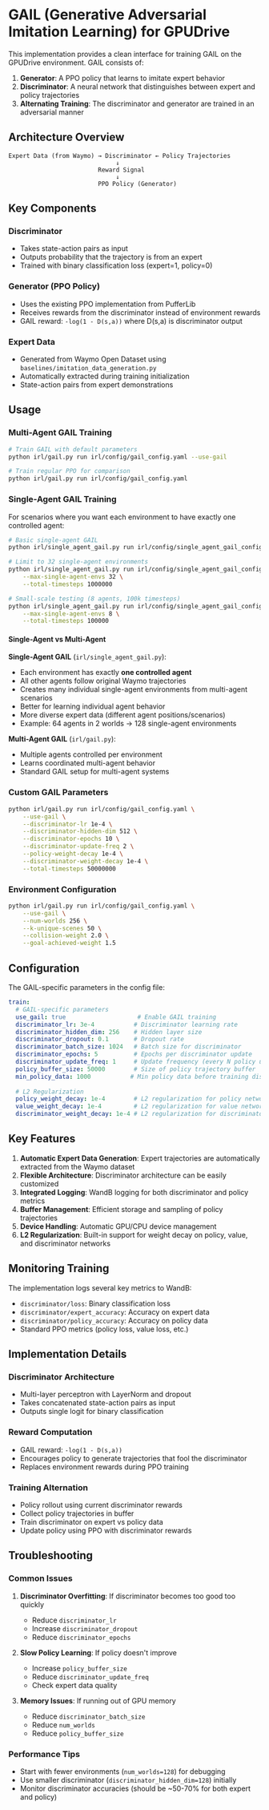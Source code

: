 # GAIL (Generative Adversarial Imitation Learning) for GPUDrive

This implementation provides a clean interface for training GAIL on the GPUDrive environment. GAIL consists of:

1. **Generator**: A PPO policy that learns to imitate expert behavior
2. **Discriminator**: A neural network that distinguishes between expert and policy trajectories
3. **Alternating Training**: The discriminator and generator are trained in an adversarial manner

## Architecture Overview

```
Expert Data (from Waymo) → Discriminator ← Policy Trajectories
                              ↓
                         Reward Signal
                              ↓
                         PPO Policy (Generator)
```

## Key Components

### Discriminator
- Takes state-action pairs as input
- Outputs probability that the trajectory is from an expert
- Trained with binary classification loss (expert=1, policy=0)

### Generator (PPO Policy)
- Uses the existing PPO implementation from PufferLib
- Receives rewards from the discriminator instead of environment rewards
- GAIL reward: `-log(1 - D(s,a))` where D(s,a) is discriminator output

### Expert Data
- Generated from Waymo Open Dataset using `baselines/imitation_data_generation.py`
- Automatically extracted during training initialization
- State-action pairs from expert demonstrations

## Usage

### Multi-Agent GAIL Training

```bash
# Train GAIL with default parameters
python irl/gail.py run irl/config/gail_config.yaml --use-gail

# Train regular PPO for comparison
python irl/gail.py run irl/config/gail_config.yaml
```

### Single-Agent GAIL Training

For scenarios where you want each environment to have exactly one controlled agent:

```bash
# Basic single-agent GAIL
python irl/single_agent_gail.py run irl/config/single_agent_gail_config.yaml

# Limit to 32 single-agent environments
python irl/single_agent_gail.py run irl/config/single_agent_gail_config.yaml \
    --max-single-agent-envs 32 \
    --total-timesteps 1000000

# Small-scale testing (8 agents, 100k timesteps)
python irl/single_agent_gail.py run irl/config/single_agent_gail_config.yaml \
    --max-single-agent-envs 8 \
    --total-timesteps 100000
```

#### Single-Agent vs Multi-Agent

**Single-Agent GAIL** (`irl/single_agent_gail.py`):
- Each environment has exactly **one controlled agent**
- All other agents follow original Waymo trajectories  
- Creates many individual single-agent environments from multi-agent scenarios
- Better for learning individual agent behavior
- More diverse expert data (different agent positions/scenarios)
- Example: 64 agents in 2 worlds → 128 single-agent environments

**Multi-Agent GAIL** (`irl/gail.py`):
- Multiple agents controlled per environment
- Learns coordinated multi-agent behavior
- Standard GAIL setup for multi-agent systems

### Custom GAIL Parameters

```bash
python irl/gail.py run irl/config/gail_config.yaml \
    --use-gail \
    --discriminator-lr 1e-4 \
    --discriminator-hidden-dim 512 \
    --discriminator-epochs 10 \
    --discriminator-update-freq 2 \
    --policy-weight-decay 1e-4 \
    --discriminator-weight-decay 1e-4 \
    --total-timesteps 50000000
```

### Environment Configuration

```bash
python irl/gail.py run irl/config/gail_config.yaml \
    --use-gail \
    --num-worlds 256 \
    --k-unique-scenes 50 \
    --collision-weight 2.0 \
    --goal-achieved-weight 1.5
```

## Configuration

The GAIL-specific parameters in the config file:

```yaml
train:
  # GAIL-specific parameters
  use_gail: true                    # Enable GAIL training
  discriminator_lr: 3e-4           # Discriminator learning rate
  discriminator_hidden_dim: 256    # Hidden layer size
  discriminator_dropout: 0.1       # Dropout rate
  discriminator_batch_size: 1024   # Batch size for discriminator
  discriminator_epochs: 5          # Epochs per discriminator update
  discriminator_update_freq: 1     # Update frequency (every N policy updates)
  policy_buffer_size: 50000        # Size of policy trajectory buffer
  min_policy_data: 1000           # Min policy data before training discriminator
  
  # L2 Regularization
  policy_weight_decay: 1e-4        # L2 regularization for policy network
  value_weight_decay: 1e-4         # L2 regularization for value network  
  discriminator_weight_decay: 1e-4 # L2 regularization for discriminator
```

## Key Features

1. **Automatic Expert Data Generation**: Expert trajectories are automatically extracted from the Waymo dataset
2. **Flexible Architecture**: Discriminator architecture can be easily customized
3. **Integrated Logging**: WandB logging for both discriminator and policy metrics
4. **Buffer Management**: Efficient storage and sampling of policy trajectories
5. **Device Handling**: Automatic GPU/CPU device management
6. **L2 Regularization**: Built-in support for weight decay on policy, value, and discriminator networks

## Monitoring Training

The implementation logs several key metrics to WandB:

- `discriminator/loss`: Binary classification loss
- `discriminator/expert_accuracy`: Accuracy on expert data
- `discriminator/policy_accuracy`: Accuracy on policy data
- Standard PPO metrics (policy loss, value loss, etc.)

## Implementation Details

### Discriminator Architecture
- Multi-layer perceptron with LayerNorm and dropout
- Takes concatenated state-action pairs as input
- Outputs single logit for binary classification

### Reward Computation
- GAIL reward: `-log(1 - D(s,a))`
- Encourages policy to generate trajectories that fool the discriminator
- Replaces environment rewards during PPO training

### Training Alternation
- Policy rollout using current discriminator rewards
- Collect policy trajectories in buffer
- Train discriminator on expert vs policy data
- Update policy using PPO with discriminator rewards

## Troubleshooting

### Common Issues

1. **Discriminator Overfitting**: If discriminator becomes too good too quickly
   - Reduce `discriminator_lr`
   - Increase `discriminator_dropout`
   - Reduce `discriminator_epochs`

2. **Slow Policy Learning**: If policy doesn't improve
   - Increase `policy_buffer_size`
   - Reduce `discriminator_update_freq`
   - Check expert data quality

3. **Memory Issues**: If running out of GPU memory
   - Reduce `discriminator_batch_size`
   - Reduce `num_worlds`
   - Reduce `policy_buffer_size`

### Performance Tips

- Start with fewer environments (`num_worlds=128`) for debugging
- Use smaller discriminator (`discriminator_hidden_dim=128`) initially
- Monitor discriminator accuracies (should be ~50-70% for both expert and policy) 